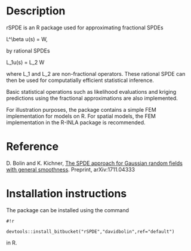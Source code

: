 # Description #
rSPDE is an R package used for approximating fractional SPDEs 

L^\beta u(s) = W,

by rational SPDEs 

L_1u(s) = L_2 W 

where L_1 and L_2 are non-fractional operators. These rational SPDE can then be used for computatially efficient statistical inference.

Basic statistical operations such as likelihood evaluations and kriging predictions using the fractional approximations are also implemented.

For illustration purposes, the package contains a simple FEM implementation for models on R. For spatial models, the FEM implementation in the R-INLA package is recommended.

# Reference #
D. Bolin and K. Kichner, [The SPDE approach for Gaussian random fields with general smoothness][ref]. Preprint, arXiv:1711.04333

# Installation instructions #
The package can be installed using the command
```
#!r

devtools::install_bitbucket("rSPDE","davidbolin",ref="default")
```
in R. 

[ref]: https://arxiv.org/abs/1711.04333  "The SPDE approach for Gaussian random fields with general smoothness"